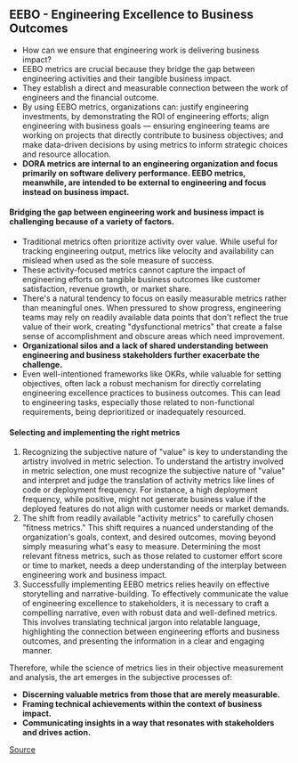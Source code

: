 ## EEBO - Engineering Excellence to Business Outcomes

- How can we ensure that engineering work is delivering business impact?
- EEBO metrics are crucial because they bridge the gap between engineering activities and their tangible business impact.
- They establish a direct and measurable connection between the work of engineers and the financial outcome.
- By using EEBO metrics, organizations can: justify engineering investments, by demonstrating the ROI of engineering efforts; align engineering with business goals — ensuring engineering teams are working on projects that directly contribute to business objectives; and make data-driven decisions by using metrics to inform strategic choices and resource allocation.
- **DORA metrics are internal to an engineering organization and focus primarily on software delivery performance. EEBO metrics, meanwhile, are intended to be external to engineering and focus instead on business impact.**

#### Bridging the gap between engineering work and business impact is challenging because of a variety of factors.
- Traditional metrics often prioritize activity over value. While useful for tracking engineering output, metrics like velocity and availability can mislead when used as the sole measure of success.
- These activity-focused metrics cannot capture the impact of engineering efforts on tangible business outcomes like customer satisfaction, revenue growth, or market share.
- There's a natural tendency to focus on easily measurable metrics rather than meaningful ones. When pressured to show progress, engineering teams may rely on readily available data points that don't reflect the true value of their work, creating "dysfunctional metrics" that create a false sense of accomplishment and obscure areas which need improvement.
- **Organizational silos and a lack of shared understanding between engineering and business stakeholders further exacerbate the challenge.**
- Even well-intentioned frameworks like OKRs, while valuable for setting objectives, often lack a robust mechanism for directly correlating engineering excellence practices to business outcomes. This can lead to engineering tasks, especially those related to non-functional requirements, being deprioritized or inadequately resourced.

#### Selecting and implementing the right metrics
1. Recognizing the subjective nature of "value" is key to understanding the artistry involved in metric selection. To understand the artistry involved in metric selection, one must recognize the subjective nature of "value" and interpret and judge the translation of activity metrics like lines of code or deployment frequency. For instance, a high deployment frequency, while positive, might not generate business value if the deployed features do not align with customer needs or market demands.
2. The shift from readily available "activity metrics" to carefully chosen "fitness metrics." This shift requires a nuanced understanding of the organization's goals, context, and desired outcomes, moving beyond simply measuring what's easy to measure. Determining the most relevant fitness metrics, such as those related to customer effort score or time to market, needs a deep understanding of the interplay between engineering work and business impact.
3. Successfully implementing EEBO metrics relies heavily on effective storytelling and narrative-building. To effectively communicate the value of engineering excellence to stakeholders, it is necessary to craft a compelling narrative, even with robust data and well-defined metrics. This involves translating technical jargon into relatable language, highlighting the connection between engineering efforts and business outcomes, and presenting the information in a clear and engaging manner.

Therefore, while the science of metrics lies in their objective measurement and analysis, the art emerges in the subjective processes of:
- **Discerning valuable metrics from those that are merely measurable.**
- **Framing technical achievements within the context of business impact.**
- **Communicating insights in a way that resonates with stakeholders and drives action.**

[Source](https://www.thoughtworks.com/insights/blog/engineering-effectiveness/author-q-a-engineering-effectiveness-business-outcomes)

